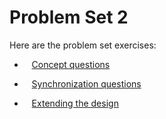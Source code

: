 # Problem Set 2

Here are the problem set exercises:
 - &nbsp;&nbsp;&nbsp;[Concept questions](problemsets/problemset2/concept.md)

 - &nbsp;&nbsp;&nbsp;[Synchronization questions](problemsets/problemset2/synchronization.md)

 - &nbsp;&nbsp;&nbsp;[Extending the design](problemsets/problemset2/extending.md)
